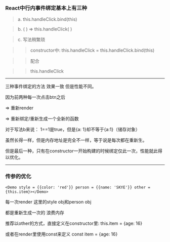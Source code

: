 
###  **React中行内事件绑定基本上有三种**

> a. this.handleClick.bind(this)

> b. ( ) => this.handleClick( )

> c. 写法稍繁琐

> > constructor中: this.handleClick = this.handleClick.bind(this)

> > 配合

> > this.handleClick


---

三种事件绑定的方法 效果一致 但是性能不同。

因为前两种每一次点击btn之后

=> 重新render

=> 重新绑定/重新生成一个全新的函数


对于写法b来说：
1==1是true，但是{a: 1}却不等于{a:1}（储存对象）

虽然长得一样，但是内存地址是完全不一样，等于说是每次都在重新生。

但是最后一种，只有在constructor一开始构建的时候绑定仅此一次，性能就此得以优化。


---

### 传参的优化

```
<Demo style = {{color: 'red'}} person = {{name: 'SKYE'}} other = {this.item}></Demo>
```

每一次render 这里的style obj和person obj

都是重新生成一次的 浪费内存

推荐以other的方式，直接定义在constructor里: this.item = {age: 16}

或者在render里使用const来定义  const item = {age: 16}
